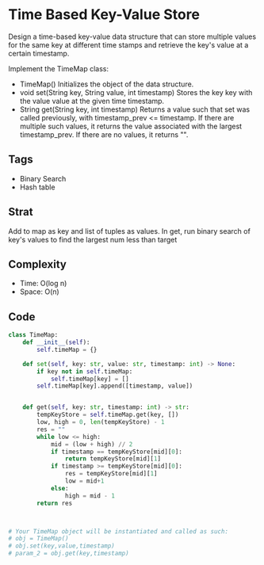 # Time Based Key-Value Store

Design a time-based key-value data structure that can store multiple values for the same key at different time stamps and retrieve the key's value at a certain timestamp.

Implement the TimeMap class:

- TimeMap() Initializes the object of the data structure.
- void set(String key, String value, int timestamp) Stores the key key with the value value at the given time timestamp.
- String get(String key, int timestamp) Returns a value such that set was called previously, with timestamp_prev <= timestamp. If there are multiple such values, it returns the value associated with the largest timestamp_prev. If there are no values, it returns "".

## Tags

- Binary Search
- Hash table

## Strat

Add to map as key and list of tuples as values. In get, run binary search of key's values to find the largest num less than target

## Complexity

- Time: O(log n)
- Space: O(n)

## Code

```python
class TimeMap:
    def __init__(self):
        self.timeMap = {}

    def set(self, key: str, value: str, timestamp: int) -> None:
        if key not in self.timeMap:
            self.timeMap[key] = []
        self.timeMap[key].append([timestamp, value])


    def get(self, key: str, timestamp: int) -> str:
        tempKeyStore = self.timeMap.get(key, [])
        low, high = 0, len(tempKeyStore) - 1
        res = ""
        while low <= high:
            mid = (low + high) // 2
            if timestamp == tempKeyStore[mid][0]:
                return tempKeyStore[mid][1]
            if timestamp >= tempKeyStore[mid][0]:
                res = tempKeyStore[mid][1]
                low = mid+1
            else:
                high = mid - 1
        return res



# Your TimeMap object will be instantiated and called as such:
# obj = TimeMap()
# obj.set(key,value,timestamp)
# param_2 = obj.get(key,timestamp)
```
